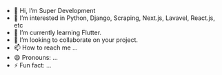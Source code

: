 - 👋 Hi, I’m Super Development
- 👀 I’m interested in Python, Django, Scraping, Next.js, Lavavel, React.js, etc
- 🌱 I’m currently learning Flutter.
- 💞️ I’m looking to collaborate on your project.
- 📫 How to reach me ...
- 😄 Pronouns: ...
- ⚡ Fun fact: ...

<!---
Hamlin1106/Hamlin1106 is a ✨ special ✨ repository because its `README.md` (this file) appears on your GitHub profile.
You can click the Preview link to take a look at your changes.
--->
